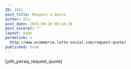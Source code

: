 ```yaml
---
ID: 1561
post_title: Request a Quote
author: Olu
post_date: 2015-08-10 08:16:38
post_excerpt: ""
layout: page
permalink: >
  http://www.ecommerce.lotto-social.com/request-quote/
published: true
---
```

[yith_ywraq_request_quote]